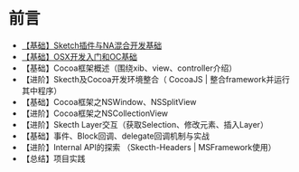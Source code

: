 # 前言

* [【基础】Sketch插件与NA混合开发基础](./guide/01-startup.md)
* [【基础】OSX开发入门和OC基础](./guide/02-oc-basis.md)
* 【基础】Cocoa框架概述（围绕xib、view、controller介绍）
* 【进阶】Skecth及Cocoa开发环境整合（ CocoaJS | 整合framework并运行其中程序）
* 【基础】Cocoa框架之NSWindow、NSSplitView
* 【进阶】Cocoa框架之NSCollectionView
* 【进阶】Skecth Layer交互（获取Selection、修改元素、插入Layer）
* 【基础】事件、Block回调、delegate回调机制与实战
* 【进阶】Internal API的探索 （Skecth-Headers | MSFramework使用）
* 【总结】项目实践
